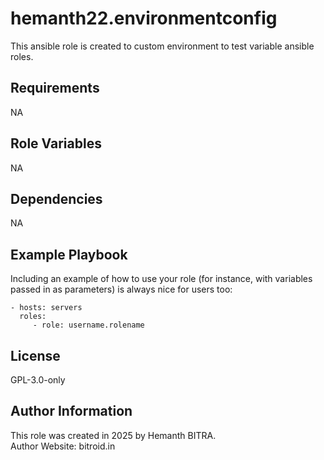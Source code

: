 hemanth22.environmentconfig
=========

This ansible role is created to custom environment to test variable ansible roles.

Requirements
------------

NA

Role Variables
--------------

NA

Dependencies
------------

NA

Example Playbook
----------------

Including an example of how to use your role (for instance, with variables passed in as parameters) is always nice for users too:

    - hosts: servers
      roles:
         - role: username.rolename

License
-------

GPL-3.0-only

Author Information
------------------

This role was created in 2025 by Hemanth BITRA.  
Author Website: bitroid.in
